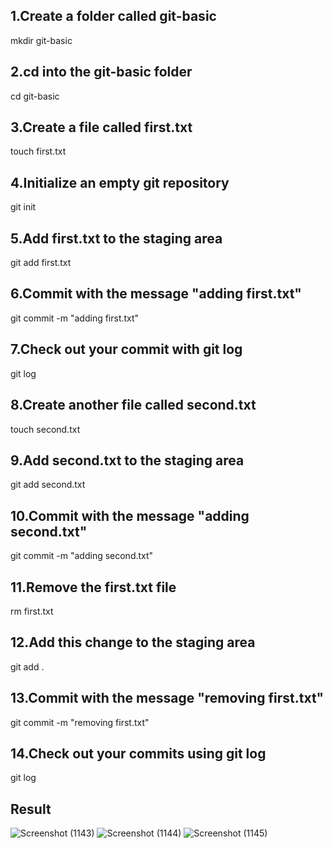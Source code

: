 ## 1.Create a folder called git-basic
  mkdir git-basic
## 2.cd into the git-basic folder
  cd git-basic
## 3.Create a file called first.txt
  touch first.txt
## 4.Initialize an empty git repository
  git init
## 5.Add first.txt to the staging area
  git add first.txt
## 6.Commit with the message "adding first.txt"
  git commit -m "adding first.txt"
## 7.Check out your commit with git log
  git log
## 8.Create another file called second.txt
  touch second.txt
## 9.Add second.txt to the staging area
  git add second.txt
## 10.Commit with the message "adding second.txt"
   git commit -m "adding second.txt"
## 11.Remove the first.txt file
   rm first.txt
## 12.Add this change to the staging area
   git add .
## 13.Commit with the message "removing first.txt"
   git commit -m "removing first.txt"
## 14.Check out your commits using git log
   git log
 
 ## Result
![Screenshot (1143)](https://user-images.githubusercontent.com/76485051/134108347-610d65f2-3f8a-4955-b5d6-30c297837779.png)
![Screenshot (1144)](https://user-images.githubusercontent.com/76485051/134108362-b9cd1f76-8817-4a9e-858c-2bc65ce0d725.png)
![Screenshot (1145)](https://user-images.githubusercontent.com/76485051/134108378-2c2bca1a-e2d8-43c2-9e9f-23366a09b5bd.png)



